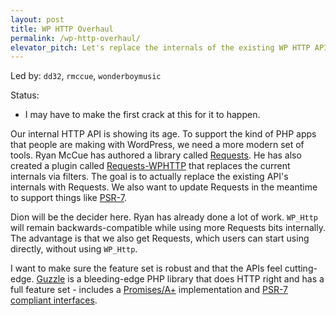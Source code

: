 ```yaml
---
layout: post
title: WP HTTP Overhaul
permalink: /wp-http-overhaul/
elevator_pitch: Let's replace the internals of the existing WP HTTP API with Requests.
---
```


Led by: `dd32`, `rmccue`, `wonderboymusic`

Status:
* I may have to make the first crack at this for it to happen.

Our internal HTTP API is showing its age. To support the kind of PHP apps that people
are making with WordPress, we need a more modern set of tools. Ryan McCue has authored a
library called [Requests](http://requests.ryanmccue.info/). He has also created a plugin called
[Requests-WPHTTP](https://github.com/rmccue/Requests-WPHTTP) that replaces the current internals
via filters. The goal is to actually replace the existing API's internals with Requests. We also
want to update Requests in the meantime to support things like [PSR-7](http://www.php-fig.org/psr/psr-7/).

Dion will be the decider here. Ryan has already done a lot of work. `WP_Http` will remain backwards-compatible
while using more Requests bits internally. The advantage is that we also get Requests, which users
can start using directly, without using `WP_Http`.

I want to make sure the feature set is robust and that the APIs feel cutting-edge. [Guzzle](http://guzzle.readthedocs.org/en/latest/)
is a bleeding-edge PHP library that does HTTP right and has a full feature set - includes a [Promises/A+](https://promisesaplus.com/)
implementation and [PSR-7 compliant interfaces](http://guzzle.readthedocs.org/en/latest/psr7.html).
